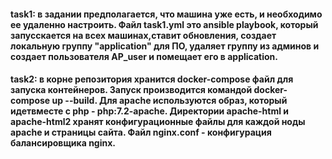 #### task1: в задании предполагается, что машина уже есть, и необходимо ее удаленно настроить. Файл task1.yml это ansible playbook, который запусскается на всех машинах,ставит обновления, создает локальную группу "application" для ПО, удаляет группу из админов и создает пользователя AP_user и помещает его в application.

#### task2: в корне репозитория хранится docker-compose файл для запуска контейнеров. Запуск производится командой docker-compose up --build. Для apache используются образ, который идетвместе с php - php:7.2-apache.  Директории apache-html и apache-html2 хранят конфигурационные файлы для каждой ноды apache и страницы сайта. Файл nginx.conf - конфигурация балансировщика nginx. 

